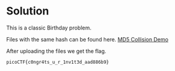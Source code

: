 # Solution

This is a classic Birthday problem.

Files with the same hash can be found here. [MD5 Collision Demo](https://www.mathstat.dal.ca/~selinger/md5collision/)


After uploading the files we get the flag.

```
picoCTF{c0ngr4ts_u_r_1nv1t3d_aad886b9}
```
